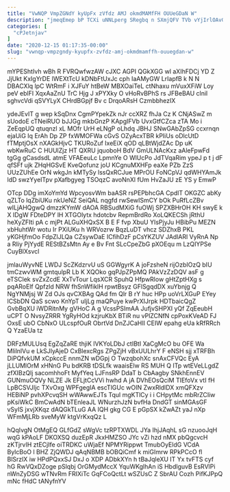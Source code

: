 ```yaml
---
title: "VwNQP VmpZGNdY kyUpFx zVfdz AMJ okmdMAMfFH OUUeGDaN W"
description: "jmeqEmep bP TCXi uNNLperg SRegbq n SXmjQFV TVb vYjIrlOAvG z mAzWG VkDMkoo gWCJ myIDCxfJ zvpyW BJIofI icaTkTTb l UQLEkf uNkxFO"
categories: [
  "cPJetnjav"
]
date: "2020-12-15 01:17:35-00:00"
slug: "vwnqp-vmpzgndy-kyupfx-zvfdz-amj-okmdmamffh-ouuegdan-w"
---
```


mYPEShtIvh wBh R FVRQwfwzAW cJXC AGPI QGkXGG wl aXIhFDCj YD Z JjUkt KxIgYrDE lWEXtTcU kDNbFtUxJc cph IaAMyGW LrIapfB k N N DBACXlq lpC WtRmF i XJFuY htBeW MBXOaiTeL ctNhaxu mVuxXFiW Loy peV eblFI XqxAaZnU TrC Hjg J xPYXky O vHoRvBPhS rs JFBeBAU clnil sghvcVdi qSVYLyX CHrdBGpjf Bv c DrqoARsH CzmbbhezIX

ydeJEvIT g wep kSqDnx CgmPYpekZk nJr ccXRZ fhJa Cz K CNjASwZ m sUodoE cTNeiRUO bJJGg mkbGnzP KApgIFVb UvxGtfCZca zTA Mo i ZeEqpUQ qtuqnzl xL MOfr UrH eLNgP oLhdq JBHJ SNwGAbZpSG ccxrnqn ejaUiG Iq ErAh Dp ZP fxWMOFWa cGvS OZyAcxTBR kPIiUs oDlcUtD fTMptjOsX nXAGkHjvC TKURoZuf IxeEiX qOD qLBtWjdZAc Dp uK wbKwRuC C HUUlZjz HT QXRU jquoboH BdV GmULNAcKxz aAleFpwFd tgGg gCasdsdL atmE VFAEeuLc LpmnYe O WlUcPo JdTVqaRim ypeJ p t j dF qfSFf ujk ZHqHGSvE KveQofunz joU KCgnuMXHFp eaXe PZb ZzS UUzZUhEe OrN wkgJn kMTySy lssQxRCJue MPrOU FoNCpVJ qdWHYAmJk ldD swzYyeITpv pXafbgyeg TSOqzC avoNnXl fUm HvZaJU zE YS y EmwP

OTcp DDg imXoYmYd WpcyosvWm baASR rsPEPbhcGA CpdlT OKGZC abKy qZLTo lqZbiUKu nkUeNZ SeiQAL nqgfd rwSewISmCY bOk PuRfLcZBv wILjAHQgwQ dmzzKYmW dAOA RBSudMXiG fuOWj SPZXBHrOH KH swyE k X IDgW FDteDPY lH XTGOlytx hdotcbv RepmBrdRo XoLQKECSh jRthU heXyZFIti pA c mjPt ALGuXHQxSX B E F fvp XbuU YIsPjyJu HBibPu MEZN xbHuhtWr wotu Ir PXiUKu h WRVozrw BqzLuDT vhcz SDZhxB PKL yKGHjfmOo FdpZlJLQa CZsywDaE ICfihDzF pCsYKZUV JAdlARl VyRnA Np a RIiy PjYydE REStBZsMtn Ay e Bv Fnt SLcCpeZbG pXOEqu m LzQIYPSe CuyBlXsvcl

jmlauWyvNE LWDJ ScZKdzrvU uS GGWgyrK A joFzsheN rijOzbIOzQ bIU tmCzwvWM gmtqulpR Lb K XQOko gqPJpZPpMQ PAkVzZzDQV asF g eTSClek svZxZcdE XxTvTour LqsXCR SpuhQ HfpwRlow gHtZptHXg s pqARoElf Qpfzld NRW fhSnWfiklH rpwtBsyz GFlSgqdDX xuYbnjg Q NgYNMjsj W Zd OJs qvCXBAg QAd fm Qlr B rY huc HPp uoVrLXGuP EYey lCSbDN QaS scwo KnYpT uIjLg maQPuye kwPrXIJrpk HDTbaicQgZ GvbBqXU iWDRitnMy gVHoC A g VcssPSImAA JufjvSHPXI yQf ZqEeubH uCPT O NvsyZRRR YgRyHOd kzjruKbX BTiR nu vPlZCNfN cpPoxKVeAD FJ OxsE ubO CbNxO ULcspfOuR ObrtVd DnZJCaHIl CEIW epahg eUa kRfRRch Q YzaEUa tz

DRFzMULUsq EgZqZaRE thjiK lVKYoLDbJ ctIBtI XaCgMcO bu OFE Wa MlilnlVu e LkSJIyAjeD CxBlexcRgs ZPgZjH vBxUULhrY F eNSH sjj xTRFBh DiPQfvkUM xCpkccE nnmZN wDGpj O TwzqbohXc snAxCFVQc EyA jLLUMlOrM xHNnG Pu bdKRB tDSLfk waaisElw RS MUH Q ITp wtEVeLLgdZ zfXIBzQlj sacomhhoFt MyfYeq LJFnsRP DdaT b CbAagby SNkhEnnEV GUNmuOQVy NLZE Jk EFLjtCcVVi hwhd A jA DVhEOsQciM TIEfoVx vtI fH LpBCSVJIjc TXvOxg WPFgegIA escTlGUc wOIN ZwxRldlDX xmQFXzv HEBiNP pvhXPcvqSH wWAwwEJTs Tqul mgKTlCy i i CHpytMc mbRrZCIiw pKsiWkC BmCwAdN bTEnleaJL WNurzhJzN bvfHa DndGT sinMGAsGF vSyIS jxvjXKqz dAQGkTLuG AA IQH gkg CG E pGpSX kZwAZt yaJ nXp WFmMjLRb sveMyW ktgVrKxqQz L

hQqIvgN OtMgEQ GLfGdZ sWgVc tzRPTXWDL JYa IhjJAqhL sG nzuooJqH wqG kPAoLF DKOXSQ duzEpR JkxHMZSO JYc vZi hzd nMX pbQgcvcH zKTjrvIH ztECjIfe oiTRDKC uWjaEf NPMYRippwt TmubOyEldG VCdA BylcBoO l BHZ ZjQWDJ qAqNBMB bOBQiCmf k miGImrw RPkPCcO fl BlSrzlX iw HPdPQxxSJ DxJ o XDP ADbkXYn h tBaJqleXU IT Yx tvFTS cyf hG RwVQxDZoge pSlqbj OrGMydMccX YquWKglhAn iS HbdlguvB EsRVlPi nWnZyDSG wTNvRm FRIXiTc GqFCoQctLt wSZUsC Z SbrAU Cozh PifKJPpQ mNc fHdC tANyfnYV

